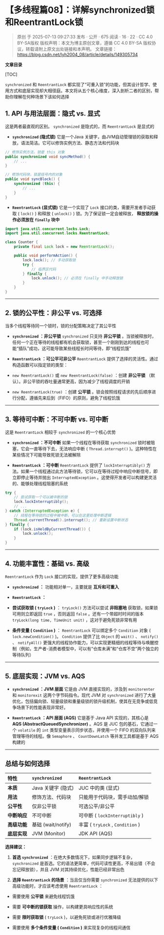 # 【多线程篇08】：详解synchronized锁和ReentrantLock锁

> 原创 于 2025-07-13 09:27:33 发布 · 公开 · 675 阅读 · 16 · 22 · CC 4.0 BY-SA版权 版权声明：本文为博主原创文章，遵循 CC 4.0 BY-SA 版权协议，转载请附上原文出处链接和本声明。
> 文章链接：https://blog.csdn.net/lyh2004_08/article/details/149305734

**文章目录**

[TOC]


`synchronized` 和 `ReentrantLock` 都实现了“可重入锁”的功能，但其设计哲学、使用方式和底层实现却大相径庭。本文将从五个核心维度，深入剖析二者的区别，帮助你理解在何种场景下该如何选择

## 1. API 与用法层面：隐式 vs. 显式

这是两者最直观的区别。 `synchronized` 是隐式的，而 `ReentrantLock` 是显式的

-  **`synchronized` (隐式锁)** 
  它是一个Java 关键字，由JVM自动管理锁的获取和释放，语法简洁。它可以修饰实例方法、静态方法和代码块

  ```java
  // 修饰实例方法，锁是 this 对象
  public synchronized void syncMethod() {
      // ...
  }

  // 修饰代码块，锁是括号内的对象
  public void syncBlock() {
      synchronized (this) {
          // ...
      }
  }
  ```

-  **`ReentrantLock` (显式锁)** 
  它是一个实现了 `Lock` 接口的类，需要开发者手动获取 ( `lock()` ) 和释放 ( `unlock()` ) 锁。为了保证锁一定会被释放， **释放锁的操作必须放在 `finally` 块中** 

  ```java
  import java.util.concurrent.locks.Lock;
  import java.util.concurrent.locks.ReentrantLock;

  class Counter {
      private final Lock lock = new ReentrantLock();

      public void performAction() {
          lock.lock(); // 手动获取锁
          try {
              // 临界区代码
          } finally {
              lock.unlock(); // 必须在 finally 中手动释放锁
          }
      }
  }
  ```

---

## 2. 锁的公平性：非公平 vs. 可选择

当多个线程等待同一个锁时，锁的分配策略决定了其公平性

-  **`synchronized` ：非公平锁** 
   `synchronized` 只支持 **非公平锁** 。当锁被释放时，任何一个正在等待的线程都有机会获取锁，甚至一个刚刚到达的线程也可能“插队”成功，这可能导致某些线程长时间等待，即“线程饥饿”

-  **`ReentrantLock` ：可公平可非公平** 
   `ReentrantLock` 提供了选择的灵活性。通过构造函数可以指定锁的类型：

  -  `new ReentrantLock()` 或 `new ReentrantLock(false)` ：创建 **非公平锁** （默认）。非公平锁的吞吐量通常更高，因为减少了线程调度的开销

  -  `new ReentrantLock(true)` ：创建 **公平锁** 。锁会按照线程请求的先后顺序进行分配，遵循先来后到（FIFO）的原则，避免了线程饥饿

---

## 3. 等待可中断：不可中断 vs. 可中断

这是 `ReentrantLock` 相较于 `synchronized` 的一个核心优势

-  **`synchronized` ：不可中断** 
  如果一个线程在等待获取 `synchronized` 锁时被阻塞，它会一直等待下去，无法响应中断 ( `Thread.interrupt()` )。这种特性在某些情况下可能导致死锁无法被解除

-  **`ReentrantLock` ：可中断** 
   `ReentrantLock` 提供了 `lockInterruptibly()` 方法。如果一个线程通过此方法等待锁，它可以在等待过程中响应中断信号，即立即停止等待并抛出 `InterruptedException` 。这使得开发者可以构建更灵活的、能够处理线程阻塞的系统

  ```java
  try {
      // 尝试获取一个可以被中断的锁
      lock.lockInterruptibly();
      // ...
  } catch (InterruptedException e) {
      // 线程在等待锁的过程中被中断，可以在这里处理中断逻辑
      Thread.currentThread().interrupt(); // 重新设置中断状态
  } finally {
      if (lock.isHeldByCurrentThread()) {
          lock.unlock();
      }
  }
  ```

---

## 4. 功能丰富性：基础 vs. 高级

`ReentrantLock` 作为 `Lock` 接口的实现，提供了更多高级功能

-  **`synchronized` ：** 功能相对单一，主要就是 **互斥和可重入** 

-  **`ReentrantLock` ：** 

  -  **尝试获取锁 ( `tryLock` )** ： `tryLock()` 方法可以尝试 **非阻塞地** 获取锁，如果锁可用则立即返回 `true` ，否则返回 `false` 。还有一个带超时时间的版本 `tryLock(long time, TimeUnit unit)` ，这对于避免死锁非常有用

  -  **条件变量 ( `Condition` )** ： `ReentrantLock` 可以绑定多个 `Condition` 对象 ( `lock.newCondition()` )。 `Condition` 提供了比 `Object` 的 `wait()` 、 `notify()` 、 `notifyAll()` 更强大的线程协作能力，可以实现更精细的线程等待与唤醒控制（例如，生产者-消费者模型中，可以有“仓库未满”和“仓库不空”两个独立的等待队列）

---

## 5. 底层实现：JVM vs. AQS

-  **`synchronized` ：JVM 层面** 
  它是由 JVM 直接实现的，涉及到 `monitorenter` 和 `monitorexit` 这两个字节码指令。现代 JVM 对 `synchronized` 进行了大量优化，包括偏向锁、轻量级锁和重量级锁的锁升级机制，使其在无竞争或低竞争场景下的性能表现非常好。

-  **`ReentrantLock` ：API 层面 (AQS)** 
  它是基于 Java API 实现的，其核心是 **AQS (AbstractQueuedSynchronizer)** 。AQS 是 JUC 包的基石，它通过一个 `volatile` 的 `int` 类型变量表示同步状态，并使用一个 FIFO 的双向队列来管理等待的线程。像 `Semaphore` 、 `CountDownLatch` 等并发工具都是基于 AQS 构建的

---

## 总结与如何选择

| 特性 |  `synchronized`  |  `ReentrantLock`  |
|:---|:---|:---|
|  **本质**  | Java 关键字 (隐式) | JUC 中的类 (显式) |
|  **用法**  | 修饰方法、代码块 | 只能用于代码块，需手动加/解锁 |
|  **公平性**  | 仅非公平锁 | 可选公平/非公平 |
|  **中断响应**  | 不可中断 | 可中断 ( `lockInterruptibly` ) |
|  **高级功能**  | 基础 (wait/notify) | 丰富 ( `tryLock` , `Condition` ) |
|  **底层实现**  | JVM (Monitor) | JDK API (AQS) |


**选择建议：** 

1.  **首选 `synchronized`** ：在绝大多数情况下，如果同步逻辑不复杂， `synchronized` 是首选。它的语法更简单，代码可读性更高，不易出错（不会忘记释放锁），并且 JVM 对其持续优化，性能已经非常出色

2.  **选择 `ReentrantLock` 的场景** ：当且仅当你需要 `synchronized` 无法提供的以下高级功能时，才应该考虑使用 `ReentrantLock` ：

   - 需要使用 **公平锁** 来避免线程饥饿

   - 需要 **可中断的锁获取** 操作，以构建更具响应性的系统

   - 需要 **限时获取锁** ( `tryLock` )，以避免死锁或进行优雅降级

   - 需要使用 **多个条件变量 ( `Condition` )** 来实现复杂的线程间通信

